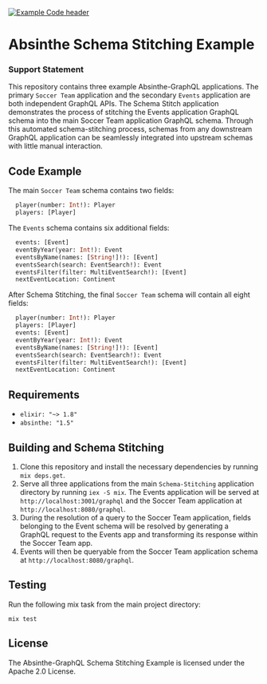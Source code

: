 [![Example Code header](https://github.com/newrelic/open-source-office/raw/master/examples/categories/images/Example_Code.png)](https://github.com/newrelic/open-source-office/blob/master/examples/categories/index.md#category-example-code)

# Absinthe Schema Stitching Example

### Support Statement

This repository contains three example Absinthe-GraphQL applications. The primary `Soccer Team` application and the secondary `Events` application are both independent GraphQL APIs. The Schema Stitch application demonstrates the process of stitching the Events application GraphQL schema into the main Soccer Team application GraphQL schema. Through this automated schema-stitching process, schemas from any downstream GraphQL application can be seamlessly integrated into upstream schemas with little manual interaction.

## Code Example

The main `Soccer Team` schema contains two fields:

```graphql
  player(number: Int!): Player
  players: [Player]
```

The `Events` schema contains six additional fields:

```graphql
  events: [Event]
  eventByYear(year: Int!): Event
  eventsByName(names: [String!]!): [Event]
  eventsSearch(search: EventSearch!): Event
  eventsFilter(filter: MultiEventSearch!): [Event]
  nextEventLocation: Continent
```

After Schema Stitching, the final `Soccer Team` schema will contain all eight fields: 

```graphql
  player(number: Int!): Player
  players: [Player]
  events: [Event]
  eventByYear(year: Int!): Event
  eventsByName(names: [String!]!): [Event]
  eventsSearch(search: EventSearch!): Event
  eventsFilter(filter: MultiEventSearch!): [Event]
  nextEventLocation: Continent
```
## Requirements

* `elixir: "~> 1.8"`
* `absinthe: "1.5"`

## Building and Schema Stitching

1. Clone this repository and install the necessary dependencies by running `mix deps.get`. 
2. Serve all three applications from the main `Schema-Stitching` application directory by running `iex -S mix`. The Events application will be served at `http://localhost:3001/graphql` and the Soccer Team application at `http://localhost:8080/graphql`.
4. During the resolution of a query to the Soccer Team application, fields belonging to the Event schema will be resolved by generating a GraphQL request to the Events app and transforming its response within the Soccer Team app.
3. Events will then be queryable from the Soccer Team application schema at `http://localhost:8080/graphql`.

## Testing

Run the following mix task from the main project directory:
```
mix test
```

## License

The Absinthe-GraphQL Schema Stitching Example is licensed under the Apache 2.0 License.
